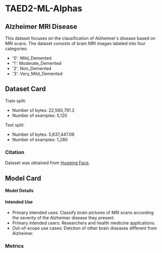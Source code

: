 # TAED2-ML-Alphas
## Alzheimer MRI Disease
This dataset focuses on the classification of Alzheimer's disease based on MRI scans. The dataset consists of brain MRI images labeled into four categories:
- '0': Mild_Demented
- '1': Moderate_Demented
- '2': Non_Demented
- '3': Very_Mild_Demented

## Dataset Card
Train split:
- Number of bytes: 22,560,791.2
- Number of examples: 5,120

Test split:
- Number of bytes: 5,637,447.08
- Number of examples: 1,280

### Citation
Dataset was obtained from [Hugging Face](https://huggingface.co/datasets/Falah/Alzheimer_MRI).

## Model Card

#### Model Details
#### Intended Use
- Primary intended uses: Classify brain pictures of MRI scans according the severity of the Alzheimer disease they present.
- Primary intended users: Researchers and health medicine applications.
- Out-of-scope use cases: Detction of other brain diseases different from Alzheimer.

### Metrics



